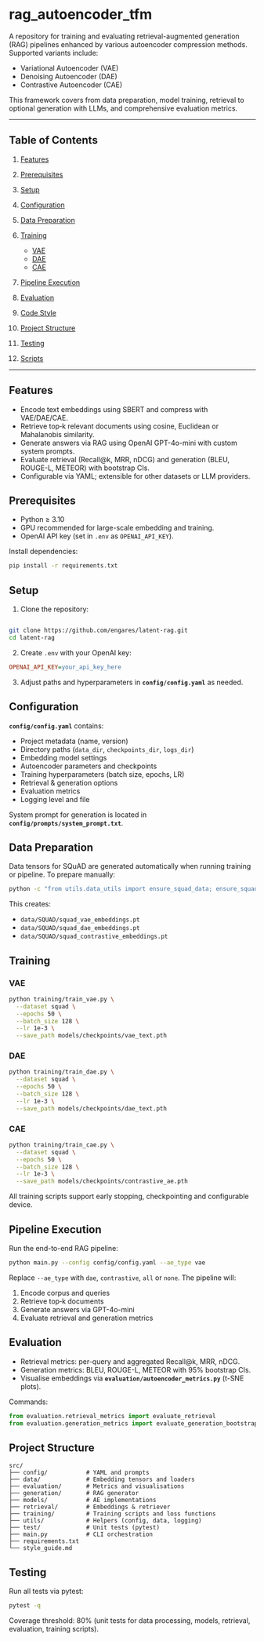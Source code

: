 
# rag\_autoencoder\_tfm

A repository for training and evaluating retrieval-augmented generation (RAG) pipelines enhanced by various autoencoder compression methods. Supported variants include:

* Variational Autoencoder (VAE)
* Denoising Autoencoder (DAE)
* Contrastive Autoencoder (CAE)

This framework covers from data preparation, model training, retrieval to optional generation with LLMs, and comprehensive evaluation metrics.

---

## Table of Contents

1. [Features](#features)
2. [Prerequisites](#prerequisites)
3. [Setup](#setup)
4. [Configuration](#configuration)
5. [Data Preparation](#data-preparation)
6. [Training](#training)

   * [VAE](#vae)
   * [DAE](#dae)
   * [CAE](#cae)
7. [Pipeline Execution](#pipeline-execution)
8. [Evaluation](#evaluation)
9. [Code Style](#code-style)
10. [Project Structure](#project-structure)
11. [Testing](#testing)
12. [Scripts](#scripts)

---

## Features

* Encode text embeddings using SBERT and compress with VAE/DAE/CAE.
* Retrieve top‑k relevant documents using cosine, Euclidean or Mahalanobis similarity.
* Generate answers via RAG using OpenAI GPT-4o-mini with custom system prompts.
* Evaluate retrieval (Recall\@k, MRR, nDCG) and generation (BLEU, ROUGE-L, METEOR) with bootstrap CIs.
* Configurable via YAML; extensible for other datasets or LLM providers.

## Prerequisites

* Python ≥ 3.10
* GPU recommended for large-scale embedding and training.
* OpenAI API key (set in `.env` as `OPENAI_API_KEY`).

Install dependencies:

```bash
pip install -r requirements.txt
```

## Setup

1. Clone the repository:

```bash

git clone https://github.com/engares/latent-rag.git
cd latent-rag
```

2. Create `.env` with your OpenAI key:
```ini
OPENAI_API_KEY=your_api_key_here
````

3. Adjust paths and hyperparameters in **`config/config.yaml`** as needed.

## Configuration

**`config/config.yaml`** contains:

* Project metadata (name, version)
* Directory paths (`data_dir`, `checkpoints_dir`, `logs_dir`)
* Embedding model settings
* Autoencoder parameters and checkpoints
* Training hyperparameters (batch size, epochs, LR)
* Retrieval & generation options
* Evaluation metrics
* Logging level and file

System prompt for generation is located in **`config/prompts/system_prompt.txt`**.

## Data Preparation

Data tensors for SQuAD are generated automatically when running training or pipeline. To prepare manually:

```bash
python -c "from utils.data_utils import ensure_squad_data; ensure_squad_data(output_dir='./data/SQUAD')"
```

This creates:

* `data/SQUAD/squad_vae_embeddings.pt`
* `data/SQUAD/squad_dae_embeddings.pt`
* `data/SQUAD/squad_contrastive_embeddings.pt`

## Training

### VAE

```bash
python training/train_vae.py \
  --dataset squad \
  --epochs 50 \
  --batch_size 128 \
  --lr 1e-3 \
  --save_path models/checkpoints/vae_text.pth
```

### DAE

```bash
python training/train_dae.py \
  --dataset squad \
  --epochs 50 \
  --batch_size 128 \
  --lr 1e-3 \
  --save_path models/checkpoints/dae_text.pth
```

### CAE

```bash
python training/train_cae.py \
  --dataset squad \
  --epochs 50 \
  --batch_size 128 \
  --lr 1e-3 \
  --save_path models/checkpoints/contrastive_ae.pth
```

All training scripts support early stopping, checkpointing and configurable device.

## Pipeline Execution

Run the end-to-end RAG pipeline:

```bash
python main.py --config config/config.yaml --ae_type vae
```

Replace `--ae_type` with `dae`, `contrastive`, `all` or `none`. The pipeline will:

1. Encode corpus and queries
2. Retrieve top‑k documents
3. Generate answers via GPT-4o-mini
4. Evaluate retrieval and generation metrics

## Evaluation

* Retrieval metrics: per-query and aggregated Recall\@k, MRR, nDCG.
* Generation metrics: BLEU, ROUGE-L, METEOR with 95% bootstrap CIs.
* Visualise embeddings via **`evaluation/autoencoder_metrics.py`** (t-SNE plots).

Commands:

```python
from evaluation.retrieval_metrics import evaluate_retrieval
from evaluation.generation_metrics import evaluate_generation_bootstrap
```


## Project Structure

```text
src/
├── config/           # YAML and prompts
├── data/             # Embedding tensors and loaders
├── evaluation/       # Metrics and visualisations
├── generation/       # RAG generator
├── models/           # AE implementations
├── retrieval/        # Embeddings & retriever
├── training/         # Training scripts and loss functions
├── utils/            # Helpers (config, data, logging)
├── test/             # Unit tests (pytest)
├── main.py           # CLI orchestration
├── requirements.txt
└── style_guide.md
```

## Testing

Run all tests via pytest:

```bash
pytest -q
```

Coverage threshold: 80% (unit tests for data processing, models, retrieval, evaluation, training scripts).

